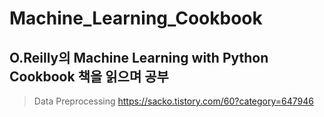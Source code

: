 # Machine_Learning_Cookbook


## O.Reilly의 **Machine Learning with Python Cookbook** 책을 읽으며 공부


> Data Preprocessing https://sacko.tistory.com/60?category=647946
